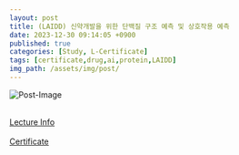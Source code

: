 ```yaml
---
layout: post
title: (LAIDD) 신약개발을 위한 단백질 구조 예측 및 상호작용 예측
date: 2023-12-30 09:14:05 +0900
published: true
categories: [Study, L-Certificate]
tags: [certificate,drug,ai,protein,LAIDD]
img_path: /assets/img/post/
---
```


![Post-Image](CERTIFICATE-predict_protein_structure_for_develop_drug.png)
<br><br>

[Lecture Info](https://www.laidd.org/local/ubonline/view.php?id=191&group=1&returnurl=aHR0cHM6Ly93d3cubGFpZGQub3JnL2xvY2FsL3Vib25saW5lL2luZGV4LnBocD9vcmRlcnR5cGU9cmNfZCZncm91cD0xJmtleXdvcmQ9JUVDJThCJUEwJUVDJTk1JUJEJUVBJUIwJTlDJUVCJUIwJTlDJUVDJTlEJTg0KyVFQyU5QyU4NCVFRCU5NSU5QyslRUIlOEIlQTglRUIlQjAlQjElRUMlQTclODgrJUVBJUI1JUFDJUVDJUExJUIwKyVFQyU5OCU4OCVFQyVCOCVBMSslRUIlQjAlOEYrJUVDJTgzJTgxJUVEJTk4JUI4JUVDJTlFJTkxJUVDJTlBJUE5KyVFQyU5OCU4OCVFQyVCOCVBMSZlbnJvbF9zdGFydD0mZW5yb2xfZW5kPSZzdHVkeV9zdGFydD0mc3R1ZHlfZW5kPSZyZWNvbW1lbmQtb25vZmY9MA==)
<br><br>
[Certificate](https://www.laidd.org/local/ubonline/view.php?id=191&group=1&returnurl=aHR0cHM6Ly93d3cubGFpZGQub3JnL2xvY2FsL3Vib25saW5lL2luZGV4LnBocD9vcmRlcnR5cGU9cmNfZCZncm91cD0xJmtleXdvcmQ9JUVDJThCJUEwJUVDJTk1JUJEJUVBJUIwJTlDJUVCJUIwJTlDJUVDJTlEJTg0KyVFQyU5QyU4NCVFRCU5NSU5QyslRUIlOEIlQTglRUIlQjAlQjElRUMlQTclODgrJUVBJUI1JUFDJUVDJUExJUIwKyVFQyU5OCU4OCVFQyVCOCVBMSslRUIlQjAlOEYrJUVDJTgzJTgxJUVEJTk4JUI4JUVDJTlFJTkxJUVDJTlBJUE5KyVFQyU5OCU4OCVFQyVCOCVBMSZlbnJvbF9zdGFydD0mZW5yb2xfZW5kPSZzdHVkeV9zdGFydD0mc3R1ZHlfZW5kPSZyZWNvbW1lbmQtb25vZmY9MA==)